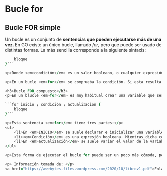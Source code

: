 <h1>Bucle for</h1>

<h2>Bucle FOR simple</h2>

<p>Un bucle es un conjunto de <strong>sentencias que pueden ejecutarse más de una vez. </strong> En GO existe un único bucle, llamado <em>for</em>, pero que puede ser usado de distintas formas. La más sencilla corresponde a la siguiente sintaxis: </p>

```for condición {
    bloque
}´´´

<p>Donde <em>condición</em> es un valor booleano, o cualquier expresión que devuelva un valor booleano. EL bloque se escribe entre llaves y se suele indentar para mejorar la lectura del código.</p>

<p>En un bucle <em>for</em> se comprueba la condición. Si esta resulta ser <em>TRUE</em> se ejecuta el código situado entre las llaves. Cuando se termina de ejecutar el bloque el flujo del programa vuelve al inicio del bucle for y todo se repite hasta que la condición se hace <em>FALSE.</em> En ese momento no se ejecuta el bloque y el flujo del programa sigue con la siguiente instrucción programada.</p>

<h3>Bucle FOR compuesto</h3>
<p>En un blucle <em>for</em> es muy habitual crear una variable que servirá de contador y que se define justamente antes de entrar en el bucle. También es muy habitual actualizar dicha variable al terminar de ejecutar todas las sentencias del bloque. Por ello los diseñadores de Go crearon otra forma de utilizar el bucle <em>for</em>, que tiene la siguiente sintaxis.</p>

```for inicio ; condición ; actualizacion {
    bloque
}```

<p>Esta sentencia <em>for</em> tiene tres partes:</p>
<ul>
    <li>En <em>INICIO</em> se suele declarar e inicializar una variable que solamente se puede usar dentro del bucle.</li>
    <li><em>Condición</em> es una expresión booleana. Mientras dicha condición sea true el bloque se estará ejecutando.</li>
    <li>En <em>actualización</em> se suele variar el valor de la variable que hemos definido en <em>inicio</em></li>
</ul>

<p>Esta forma de ejecutar el bucle for puede ser un poco más cómoda, pero su funcionamiento es exactamente igual al for simple.</p>

<p> Información tomada de: </p>
<a href="https://awebytes.files.wordpress.com/2020/10/librov1.pdf">Enlace aquí.</a>